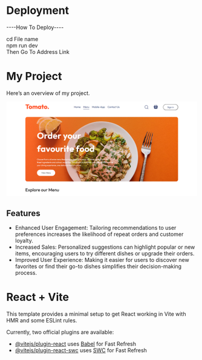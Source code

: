 # Deployment 


----How To Deploy----

cd File name
<br>
npm run dev
<br>
Then Go To Address Link

# My Project

Here’s an overview of my project.

![Project Screenshot](./public/screenshot.png)


## Features

- Enhanced User Engagement: Tailoring recommendations to user preferences increases the likelihood of repeat orders and customer loyalty.
- Increased Sales: Personalized suggestions can highlight popular or new items, encouraging users to try different dishes or upgrade their orders.
- Improved User Experience: Making it easier for users to discover new favorites or find their go-to dishes simplifies their decision-making process.





# React + Vite

This template provides a minimal setup to get React working in Vite with HMR and some ESLint rules.

Currently, two official plugins are available:

- [@vitejs/plugin-react](https://github.com/vitejs/vite-plugin-react/blob/main/packages/plugin-react/README.md) uses [Babel](https://babeljs.io/) for Fast Refresh
- [@vitejs/plugin-react-swc](https://github.com/vitejs/vite-plugin-react-swc) uses [SWC](https://swc.rs/) for Fast Refresh
